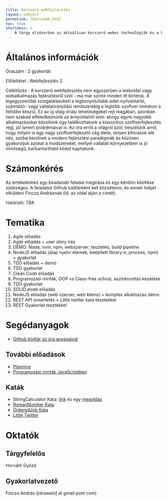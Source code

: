 ```yaml
---
title: Korszerű webfejlesztés
layout: subject
permalink: /korszweb.html
toc: true
shortdesc: >
    A tárgy elsősorban az aktuálisan korszerű webes technológiák és a hozzájuk kapcsolódó fejlesztési módszertanok megismertetését célozza meg. A hallgatók a gyorsan változó webes világ aktuális tendenciáival és eszközeivel ismerkedhetnek meg úgy, hogy közben az is cél, hogy csoportosan dolgozva komplex, ugyanakkor skálázható, érthető, karbantartható kódot írjanak.
---
```


# Általános információk

Óraszám
: 2 gyakorlat

Előfeltétel
: Webfejlesztés 2.

Célkitűzés
: A korszerű webfejlesztés nem egyszerűen a weboldal vagy webalkalmazás fejlesztésről szól - ma már szinte minden itt történik. A legegyszerűbb szolgálatásoktól a legbonyolultabb adat-nyilvántartó, számlázó- vagy vállalatirányítási rendszerekig a legtöbb szoftver immáron a felhőbe készül. Ez az új világ óriási lehetőségeket rejt magában, azonban nem szabad elfeledkeznünk az árnyoldalról sem: ahogy egyre nagyobb alkalmazásokat készítünk úgy találkozhatunk a klasszikus szoftverfejlesztés régi, jól ismert problémáival is. Az óra erről a világról szól, beszélünk arról, hogy milyen is egy nagy szoftverfejlesztő cég élete, milyen kihívások elé néz, szóba kerülnek a modern fejlesztési paradigmák és közösen gyakoroljuk azokat a módszereket, mellyel vállalati környezetben is jó minőségű, karbantartható kódot kaphatunk.

# Számonkérés

Az értékeléshez egy beadandó feladat megírása és egy kérdőív kitöltése szükséges. A feladatot Github kódtárként kell közzétenni, és ennek linkjét elküldeni Fincza Andrásnak (ld. az oldal alján a címét).

Határidő: TBA

# Tematika

1. Agile előadás
2. Agile előadás + user story írás
3. DEMO: Node, nvm, npm, webszerver, tesztelés, build pipeline
4. NodeJS előadás (alap nyelvi elemek, beépített library-k, process, npm) + gyakorlat
5. TDD előadás + demó
6. TDD gyakorlat
7. Clean Code előadás
8. Programozási minták, OOP vs Class-free school, aszinkronitás kezelése
9. TDD gyakorlat
10. SOLID elvek előadás
11. NodeJS előadás (web szerver, web kliens) + komplex alkalmazas demo
12. REST API ismertetés + Little twitter kata tesztekkel
13. REST Gyakorlat tesztekkel

# Segédanyagok

* [Github kódtár az óra anyagaival](https://github.com/drawain/node-school)

## További előadások

* [Planning](https://elte-planning.herokuapp.com)
* [Programozási minták JavaScriptben](https://elte-programozasi-mintak.herokuapp.com)

## Katák

* StringCalculator Kata: [link](http://osherove.com/tdd-kata-1) és egy [megoldás](https://github.com/drawain/string-calculator-kata)
* [RomanNumber Kata](http://agilekatas.co.uk/katas/romannumerals-kata)
* [OrderedJob Kata](https://github.com/drawain/ordered-job-kata)
* [Little Twitter](https://docs.google.com/document/d/12iowG9F3kgAEOXxIMW6Bsq53QQMl87JYtGMWbn4ch9M/edit)

# Oktatók

## Tárgyfelelős

Horváth Győző

## Gyakorlatvezető

Fincza András ([drawain] at gmail pont com)
